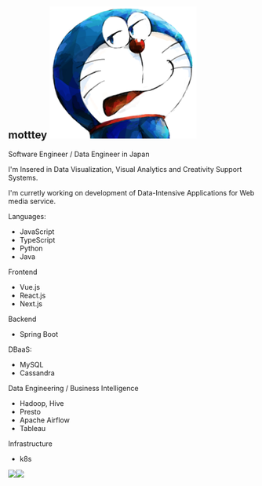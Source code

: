 ## motttey  <img src="profile.png" width="300px" alt="I love Doraemon.">

Software Engineer / Data Engineer in Japan 

I'm Insered in Data Visualization, Visual Analytics and Creativity Support Systems.

I'm curretly working on development of Data-Intensive Applications for Web media service.

Languages:
- JavaScript
- TypeScript
- Python
- Java

Frontend
- Vue.js
- React.js
- Next.js

Backend
- Spring Boot

DBaaS:
- MySQL
- Cassandra

Data Engineering / Business Intelligence
- Hadoop, Hive
- Presto
- Apache Airflow
- Tableau

Infrastructure
- k8s

<a href="https://github.com/motttey/github-readme-stats">
  <img align="left" src="https://github-readme-stats.vercel.app/api?username=motttey&count_private=true&include_all_commits&show_icons=true&show_icons=true" />
</a>
<a href="https://github.com/motttey/github-readme-stats">
  <img align="left" src="https://github-readme-stats.vercel.app/api/top-langs/?username=motttey" />
</a>
